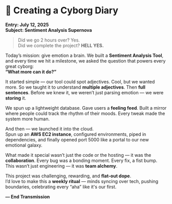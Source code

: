 # 📓 Creating a Cyborg Diary  
**Entry: July 12, 2025**  
**Subject: Sentiment Analysis Supernova**  

> Did we go 2 hours over? Yes.  
> Did we complete the project? **HELL YES.**

Today’s mission: give emotion a brain. We built a **Sentiment Analysis Tool**, and every time we hit a milestone, we asked the question that powers every great cyborg:  
**“What more can it do?”**

It started simple — our tool could spot adjectives. Cool, but we wanted more. So we taught it to understand **multiple adjectives**. Then **full sentences**. Before we knew it, we weren’t just parsing emotion — we were **storing** it.

We spun up a lightweight database. Gave users a **feeling feed**. Built a mirror where people could track the rhythm of their moods. Every tweak made the system more human.

And then — we launched it into the cloud.  
Spun up an **AWS EC2 instance**, configured environments, piped in dependencies, and finally opened port 5000 like a portal to our new emotional galaxy.  

What made it special wasn’t just the code or the hosting — it was the **collaboration**. Every bug was a bonding moment. Every fix, a fist bump.  
This wasn’t just engineering — it was **team alchemy**.

This project was challenging, rewarding, and **flat-out dope**.  
I’d love to make this a **weekly ritual** — minds syncing over tech, pushing boundaries, celebrating every “aha” like it's our first.

**— End Transmission**
